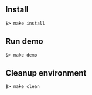 ## Install

```shell
$> make install
```

## Run demo

```shell
$> make demo
```

## Cleanup environment

```shell
$> make clean
```